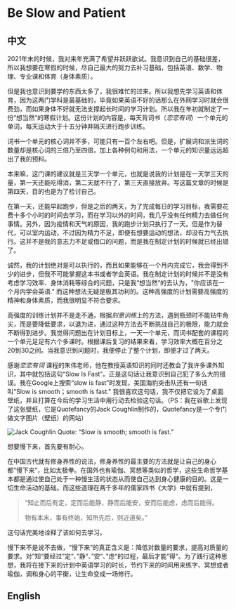 # Be Slow and Patient



## 中文

2021年末的时候，我对来年充满了希望并跃跃欲试。我意识到自己的基础很差，所以我想要在寒假的时候，尽自己最大的努力去补习基础，包括英语、数学、物理、专业课和体育（身体素质）。

但是我也意识到要学的东西太多了，我很难忙的过来。所以我想先学习英语和体育，因为这两门学科是最基础的，毕竟如果英语不好的话那么在外网学习时就会很费劲，而如果身体不好就无法支撑起长时间的学习计划。所以我在年初就制定了一份“想当然“的寒假计划。这份计划的内容是，每天背词书（*恋恋有词*）一个单元的单词，每天运动大于十五分钟并隔天进行跑步训练。

词书一个单元的核心词并不多，可能只有一百个左右吧。但是，扩展词和派生词的数量却是核心词的三倍乃至四倍，加上各种例句和用法，一个单元的知识量远远超出了我的预料。

本来嘛，这门课的建议就是三天学一个单元，也就是说我的计划是在一天学三天的量，第一天还能吃得消，第二天就不行了，第三天直接放弃。写这篇文章的时候是第四天，目的也是为了检讨自己。

在第一天，还能早起跑步，但是之后的两天，为了完成每日的学习目标，我需要花费十多个小时的时间去学习，而在学习以外的时间，我几乎没有任何精力去做任何事情。另外，因为疫情和天气的原因，我的跑步计划只执行了一天。但是作为替代，可以室内运动，不过因为精力不足，即便有想要运动的想法，却没有力气去执行。这并不是我的意志力不足或借口的问题，而是我在制定计划的时候就已经出错了。

诚然，我的计划绝对是可以执行的，而且如果能够在一个月内完成它，我会得到不少的进步，但我不可能掌握这本书或者学会英语。我在制定计划的时候并不是没有考虑学习效率、身体消耗等综合的问题，只是我“想当然“的去认为，"你应该在一个月内学会英语." 而这种想法无疑是极其功利的。这种高强度的计划需要高强度的精神和身体素质，而我很明显不符合要求。

高强度的训练计划并不是走不通，根据*刻意训练*上的方法，遇到瓶颈时不能钻牛角尖，而是要降低要求，以退为进，通过这种方法去不断挑战自己的极限，能力就会不断得到进步。我觉得问题出在计划目标上，一天一个单元，而词书配套的课程的一个单元足足有六个多课时。根据课后复习的结果来看，学习效率大概在百分之20到30之间。当我意识到问题时，我便停止了整个计划，即便才过了两天。

感谢*恋恋有词* 课程的朱伟老师，他在教授英语知识的同时还教会了我许多课外知识，其中就包括这句“Slow Is Fast”。正是这句话让我意识到自己犯了多么大的错误。我在Google上搜索“slow is fast”时发现，美国海豹突击队还有一句话叫“Slow is smooth；smooth is fast." 我很喜欢这句话，我不仅把它设为了桌面壁纸，并且打算在今后的学习生活中用行动去检验这句话。（PS：我在谷歌上发现了这张壁纸，它是Quotefancy的Jack Coughlin制作的，Quotefancy是一个专门做文字图片（壁纸）的网站）

![Jack Coughlin Quote: “Slow is smooth; smooth is fast.”](https://quotefancy.com/media/wallpaper/3840x2160/7065266-Jack-Coughlin-Quote-Slow-is-smooth-smooth-is-fast.jpg)

想要慢下来，首先要有耐心。

在中国古代就有修身养性的说法，修身养性的最主要的方法就是让自己的身心都“慢下来”，比如太极拳。在国外也有瑜伽、冥想等类似的哲学，这些生命哲学基本都是通过使自己处于一种慢生活的状态从而使自己达到身心健康的目的。这是一切生命活动的基础。而这些道理在两千多年的儒家四书《大学》中就有提到，

> “知止而后有定，定而后能静，静而后能安，安而后能虑，虑而后能得。
>
> 物有本末，事有终始，知所先后，则近道矣。”

 这句话完美地诠释了该如何去学习。

慢下来不是说不去做，“慢下来”的真正含义是：降低对数量的要求，提高对质量的要求。对”知“要经过”定“、”静“、”安“、”虑“的过程，最后才能”得“。为了践行这种思想，我将在接下来的计划中英语学习的时长，节约下来的时间用来练字、冥想或者瑜伽，调和身心的平衡，让生命变成一场修行。

## English